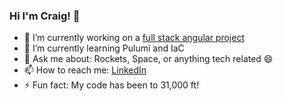 ### Hi I'm Craig! 👋



- 🔭 I’m currently working on a [full stack angular project](https://github.com/Raggey/angular-tut) 
- 🌱 I’m currently learning Pulumi and IaC
- 💬 Ask me about: Rockets, Space, or anything tech related 😄 
- 📫 How to reach me: [LinkedIn](https://www.linkedin.com/in/craig-r-space/) 
- ⚡ Fun fact: My code has been to 31,000 ft! 


<!--
**Raggey/raggey** is a ✨ _special_ ✨ repository because its `README.md` (this file) appears on your GitHub profile.

Here are some ideas to get you started:

- 🔭 I’m currently working on ...
- 🌱 I’m currently learning ...
- 👯 I’m looking to collaborate on ...
- 🤔 I’m looking for help with ...
- 💬 Ask me about ...
- 📫 How to reach me: ...
- 😄 Pronouns: ...
- ⚡ Fun fact: ...
-->


